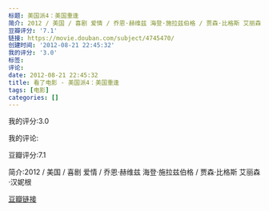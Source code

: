 ```yaml
---
标题: 美国派4：美国重逢
简介: 2012 / 美国 / 喜剧 爱情 / 乔恩·赫维兹 海登·施拉兹伯格 / 贾森·比格斯 艾丽森·汉妮根
豆瓣评分: '7.1'
链接: https://movie.douban.com/subject/4745470/
创建时间: '2012-08-21 22:45:32'
我的评分: '3.0'
标签:
评论:
date: 2012-08-21 22:45:32
title: 看了电影 - 美国派4：美国重逢
tags: [电影]
categories: []
---
```


我的评分:3.0

我的评论:

豆瓣评分:7.1

简介:2012 / 美国 / 喜剧 爱情 / 乔恩·赫维兹 海登·施拉兹伯格 / 贾森·比格斯 艾丽森·汉妮根

[豆瓣链接](https://movie.douban.com/subject/4745470/)

